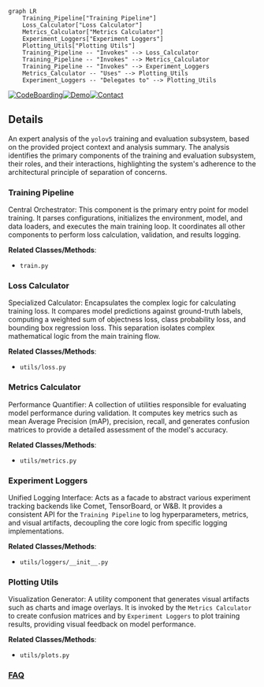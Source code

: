 ```mermaid
graph LR
    Training_Pipeline["Training Pipeline"]
    Loss_Calculator["Loss Calculator"]
    Metrics_Calculator["Metrics Calculator"]
    Experiment_Loggers["Experiment Loggers"]
    Plotting_Utils["Plotting Utils"]
    Training_Pipeline -- "Invokes" --> Loss_Calculator
    Training_Pipeline -- "Invokes" --> Metrics_Calculator
    Training_Pipeline -- "Invokes" --> Experiment_Loggers
    Metrics_Calculator -- "Uses" --> Plotting_Utils
    Experiment_Loggers -- "Delegates to" --> Plotting_Utils
```

[![CodeBoarding](https://img.shields.io/badge/Generated%20by-CodeBoarding-9cf?style=flat-square)](https://github.com/CodeBoarding/GeneratedOnBoardings)[![Demo](https://img.shields.io/badge/Try%20our-Demo-blue?style=flat-square)](https://www.codeboarding.org/demo)[![Contact](https://img.shields.io/badge/Contact%20us%20-%20contact@codeboarding.org-lightgrey?style=flat-square)](mailto:contact@codeboarding.org)

## Details

An expert analysis of the `yolov5` training and evaluation subsystem, based on the provided project context and analysis summary. The analysis identifies the primary components of the training and evaluation subsystem, their roles, and their interactions, highlighting the system's adherence to the architectural principle of separation of concerns.

### Training Pipeline
Central Orchestrator: This component is the primary entry point for model training. It parses configurations, initializes the environment, model, and data loaders, and executes the main training loop. It coordinates all other components to perform loss calculation, validation, and results logging.


**Related Classes/Methods**:

- `train.py`


### Loss Calculator
Specialized Calculator: Encapsulates the complex logic for calculating training loss. It compares model predictions against ground-truth labels, computing a weighted sum of objectness loss, class probability loss, and bounding box regression loss. This separation isolates complex mathematical logic from the main training flow.


**Related Classes/Methods**:

- `utils/loss.py`


### Metrics Calculator
Performance Quantifier: A collection of utilities responsible for evaluating model performance during validation. It computes key metrics such as mean Average Precision (mAP), precision, recall, and generates confusion matrices to provide a detailed assessment of the model's accuracy.


**Related Classes/Methods**:

- `utils/metrics.py`


### Experiment Loggers
Unified Logging Interface: Acts as a facade to abstract various experiment tracking backends like Comet, TensorBoard, or W&B. It provides a consistent API for the `Training Pipeline` to log hyperparameters, metrics, and visual artifacts, decoupling the core logic from specific logging implementations.


**Related Classes/Methods**:

- `utils/loggers/__init__.py`


### Plotting Utils
Visualization Generator: A utility component that generates visual artifacts such as charts and image overlays. It is invoked by the `Metrics Calculator` to create confusion matrices and by `Experiment Loggers` to plot training results, providing visual feedback on model performance.


**Related Classes/Methods**:

- `utils/plots.py`




### [FAQ](https://github.com/CodeBoarding/GeneratedOnBoardings/tree/main?tab=readme-ov-file#faq)